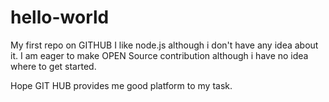 hello-world
===========

My first repo on GITHUB
I like node.js although i don't have any idea about it. 
I am eager to make OPEN Source contribution although i have no idea where to get started.

Hope GIT HUB provides me good platform to my task.
